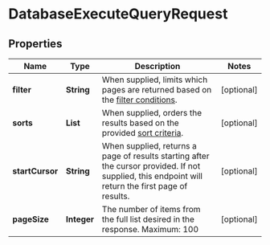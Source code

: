 

# DatabaseExecuteQueryRequest


## Properties

| Name | Type | Description | Notes |
|------------ | ------------- | ------------- | -------------|
|**filter** | **String** | When supplied, limits which pages are returned based on the [filter conditions](ref:post-database-query-filter). |  [optional] |
|**sorts** | **List** | When supplied, orders the results based on the provided [sort criteria](ref:post-database-query-sort). |  [optional] |
|**startCursor** | **String** | When supplied, returns a page of results starting after the cursor provided. If not supplied, this endpoint will return the first page of results. |  [optional] |
|**pageSize** | **Integer** | The number of items from the full list desired in the response. Maximum: 100 |  [optional] |



